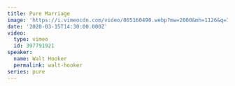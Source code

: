 ```yaml
---
title: Pure Marriage
image: 'https://i.vimeocdn.com/video/865160490.webp?mw=2000&mh=1126&q=70'
date: '2020-03-15T14:30:00.000Z'
video:
  type: vimeo
  id: 397791921
speaker:
  name: Walt Hooker
  permalink: walt-hooker
series: pure
---
```



